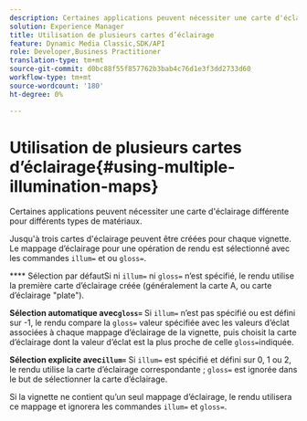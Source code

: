 ```yaml
---
description: Certaines applications peuvent nécessiter une carte d'éclairage différente pour différents types de matériaux.
solution: Experience Manager
title: Utilisation de plusieurs cartes d’éclairage
feature: Dynamic Media Classic,SDK/API
role: Developer,Business Practitioner
translation-type: tm+mt
source-git-commit: d0bc88f55f857762b3bab4c76d1e3f3dd2733d60
workflow-type: tm+mt
source-wordcount: '180'
ht-degree: 0%

---
```



# Utilisation de plusieurs cartes d’éclairage{#using-multiple-illumination-maps}

Certaines applications peuvent nécessiter une carte d&#39;éclairage différente pour différents types de matériaux.

Jusqu&#39;à trois cartes d&#39;éclairage peuvent être créées pour chaque vignette. Le mappage d’éclairage pour une opération de rendu est sélectionné avec les commandes `illum=` et ou `gloss=`.

**** Sélection par défautSi ni  `illum=` ni  `gloss=` n’est spécifié, le rendu utilise la première carte d’éclairage créée (généralement la carte A, ou carte d’éclairage &quot;plate&quot;).

**Sélection automatique avec`gloss=`** Si  `illum=` n’est pas spécifié ou est défini sur -1, le rendu compare la  `gloss=` valeur spécifiée avec les valeurs d’éclat associées à chaque mappage d’éclairage de la vignette, puis choisit la carte d’éclairage dont la valeur d’éclat est la plus proche de celle  `gloss=`indiquée.

**Sélection explicite avec`illum=`** Si  `illum=` est spécifié et défini sur 0, 1 ou 2, le rendu utilise la carte d’éclairage correspondante ;  `gloss=` est ignorée dans le but de sélectionner la carte d’éclairage.

Si la vignette ne contient qu’un seul mappage d’éclairage, le rendu utilisera ce mappage et ignorera les commandes `illum=` et `gloss=`.
